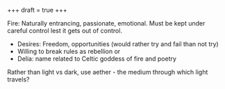 +++
draft = true
+++

Fire: Naturally entrancing, passionate, emotional. Must be kept under careful control lest it gets out of control.
  - Desires: Freedom, opportunities (would rather try and fail than not try)
  - Willing to break rules as rebellion or
  - Delia: name related to Celtic goddess of fire and poetry

Rather than light vs dark, use aether - the medium through which light travels?
